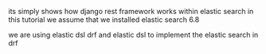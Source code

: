 its simply shows  how django rest framework works within elastic search
in this tutorial we assume that we installed elastic search 6.8

we are using elastic dsl drf and elastic dsl to implement the elastic search in drf

